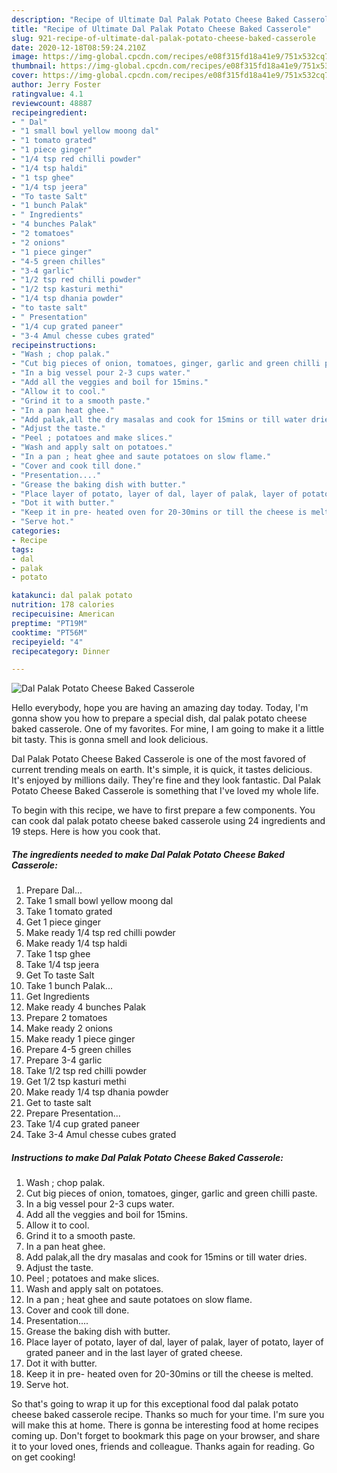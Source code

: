 ```yaml
---
description: "Recipe of Ultimate Dal Palak Potato Cheese Baked Casserole"
title: "Recipe of Ultimate Dal Palak Potato Cheese Baked Casserole"
slug: 921-recipe-of-ultimate-dal-palak-potato-cheese-baked-casserole
date: 2020-12-18T08:59:24.210Z
image: https://img-global.cpcdn.com/recipes/e08f315fd18a41e9/751x532cq70/dal-palak-potato-cheese-baked-casserole-recipe-main-photo.jpg
thumbnail: https://img-global.cpcdn.com/recipes/e08f315fd18a41e9/751x532cq70/dal-palak-potato-cheese-baked-casserole-recipe-main-photo.jpg
cover: https://img-global.cpcdn.com/recipes/e08f315fd18a41e9/751x532cq70/dal-palak-potato-cheese-baked-casserole-recipe-main-photo.jpg
author: Jerry Foster
ratingvalue: 4.1
reviewcount: 48887
recipeingredient:
- " Dal"
- "1 small bowl yellow moong dal"
- "1 tomato grated"
- "1 piece ginger"
- "1/4 tsp red chilli powder"
- "1/4 tsp haldi"
- "1 tsp ghee"
- "1/4 tsp jeera"
- "To taste Salt"
- "1 bunch Palak"
- " Ingredients"
- "4 bunches Palak"
- "2 tomatoes"
- "2 onions"
- "1 piece ginger"
- "4-5 green chilles"
- "3-4 garlic"
- "1/2 tsp red chilli powder"
- "1/2 tsp kasturi methi"
- "1/4 tsp dhania powder"
- "to taste salt"
- " Presentation"
- "1/4 cup grated paneer"
- "3-4 Amul chesse cubes grated"
recipeinstructions:
- "Wash ; chop palak."
- "Cut big pieces of onion, tomatoes, ginger, garlic and green chilli paste."
- "In a big vessel pour 2-3 cups water."
- "Add all the veggies and boil for 15mins."
- "Allow it to cool."
- "Grind it to a smooth paste."
- "In a pan heat ghee."
- "Add palak,all the dry masalas and cook for 15mins or till water dries."
- "Adjust the taste."
- "Peel ; potatoes and make slices."
- "Wash and apply salt on potatoes."
- "In a pan ; heat ghee and saute potatoes on slow flame."
- "Cover and cook till done."
- "Presentation...."
- "Grease the baking dish with butter."
- "Place layer of potato, layer of dal, layer of palak, layer of potato, layer of grated paneer and in the last layer of grated cheese."
- "Dot it with butter."
- "Keep it in pre- heated oven for 20-30mins or till the cheese is melted."
- "Serve hot."
categories:
- Recipe
tags:
- dal
- palak
- potato

katakunci: dal palak potato 
nutrition: 178 calories
recipecuisine: American
preptime: "PT19M"
cooktime: "PT56M"
recipeyield: "4"
recipecategory: Dinner

---
```



![Dal Palak Potato Cheese Baked Casserole](https://img-global.cpcdn.com/recipes/e08f315fd18a41e9/751x532cq70/dal-palak-potato-cheese-baked-casserole-recipe-main-photo.jpg)

Hello everybody, hope you are having an amazing day today. Today, I'm gonna show you how to prepare a special dish, dal palak potato cheese baked casserole. One of my favorites. For mine, I am going to make it a little bit tasty. This is gonna smell and look delicious.



Dal Palak Potato Cheese Baked Casserole is one of the most favored of current trending meals on earth. It's simple, it is quick, it tastes delicious. It's enjoyed by millions daily. They're fine and they look fantastic. Dal Palak Potato Cheese Baked Casserole is something that I've loved my whole life.


To begin with this recipe, we have to first prepare a few components. You can cook dal palak potato cheese baked casserole using 24 ingredients and 19 steps. Here is how you cook that.

<!--inarticleads1-->

##### The ingredients needed to make Dal Palak Potato Cheese Baked Casserole:

1. Prepare  Dal...
1. Take 1 small bowl yellow moong dal
1. Take 1 tomato grated
1. Get 1 piece ginger
1. Make ready 1/4 tsp red chilli powder
1. Make ready 1/4 tsp haldi
1. Take 1 tsp ghee
1. Take 1/4 tsp jeera
1. Get To taste Salt
1. Take 1 bunch Palak...
1. Get  Ingredients
1. Make ready 4 bunches Palak
1. Prepare 2 tomatoes
1. Make ready 2 onions
1. Make ready 1 piece ginger
1. Prepare 4-5 green chilles
1. Prepare 3-4 garlic
1. Take 1/2 tsp red chilli powder
1. Get 1/2 tsp kasturi methi
1. Make ready 1/4 tsp dhania powder
1. Get to taste salt
1. Prepare  Presentation...
1. Take 1/4 cup grated paneer
1. Take 3-4 Amul chesse cubes grated




<!--inarticleads2-->

##### Instructions to make Dal Palak Potato Cheese Baked Casserole:

1. Wash ; chop palak.
1. Cut big pieces of onion, tomatoes, ginger, garlic and green chilli paste.
1. In a big vessel pour 2-3 cups water.
1. Add all the veggies and boil for 15mins.
1. Allow it to cool.
1. Grind it to a smooth paste.
1. In a pan heat ghee.
1. Add palak,all the dry masalas and cook for 15mins or till water dries.
1. Adjust the taste.
1. Peel ; potatoes and make slices.
1. Wash and apply salt on potatoes.
1. In a pan ; heat ghee and saute potatoes on slow flame.
1. Cover and cook till done.
1. Presentation....
1. Grease the baking dish with butter.
1. Place layer of potato, layer of dal, layer of palak, layer of potato, layer of grated paneer and in the last layer of grated cheese.
1. Dot it with butter.
1. Keep it in pre- heated oven for 20-30mins or till the cheese is melted.
1. Serve hot.




So that's going to wrap it up for this exceptional food dal palak potato cheese baked casserole recipe. Thanks so much for your time. I'm sure you will make this at home. There is gonna be interesting food at home recipes coming up. Don't forget to bookmark this page on your browser, and share it to your loved ones, friends and colleague. Thanks again for reading. Go on get cooking!
